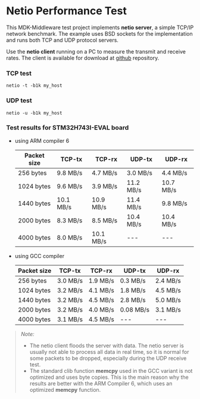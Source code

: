 # Netio Performance Test

This MDK-Middleware test project implements **netio server**, a simple TCP/IP
network benchmark. The example uses BSD sockets for the implementation and runs both
TCP and UDP protocol servers.

Use the **netio client** running on a PC to measure the transmit and receive rates.
The client is available for download at
[github](https://github.com/kai-uwe-rommel/netio/tree/master) repository.

### TCP test

```shell
netio -t -b1k my_host  
```

### UDP test

```shell
netio -u -b1k my_host  
```

### Test results for STM32H743I-EVAL board

- using ARM compiler 6

  | Packet size |   TCP-tx   |  TCP-rx   |  UDP-tx    |  UDP-rx   |
  | ----------- | ---------- | --------- | ---------- | --------- |
  |  256 bytes  |  9.8 MB/s  |  4.7 MB/s | 3.0 MB/s   |  4.4 MB/s |
  | 1024 bytes  |  9.6 MB/s  |  3.9 MB/s |  11.2 MB/s | 10.7 MB/s |
  | 1440 bytes  | 10.1 MB/s  | 10.9 MB/s |  11.4 MB/s |  9.8 MB/s |
  | 2000 bytes  |  8.3 MB/s  |  8.5 MB/s |  10.4 MB/s | 10.4 MB/s |
  | 4000 bytes  |  8.0 MB/s  | 10.1 MB/s |    ---     |   ---     |

- using GCC compiler

  | Packet size |   TCP-tx   |  TCP-rx   |  UDP-tx    |  UDP-rx   |
  | ----------- | ---------- | --------- | ---------- | --------- |
  |  256 bytes  |  3.0 MB/s  | 1.9 MB/s  |  0.3 MB/s  | 2.4 MB/s  |
  | 1024 bytes  |  3.2 MB/s  | 4.1 MB/s  |  1.8 MB/s  | 4.5 MB/s  |
  | 1440 bytes  |  3.2 MB/s  | 4.5 MB/s  |  2.8 MB/s  | 5.0 MB/s  |
  | 2000 bytes  |  3.2 MB/s  | 4.0 MB/s  |  0.08 MB/s | 3.1 MB/s  |
  | 4000 bytes  |  3.1 MB/s  | 4.5 MB/s  |    ---     |   ---     |

> *Note:*
>
> - The netio client floods the server with data. The netio server is usually not able
>   to process all data in real time, so it is normal for some packets to be dropped,
>   especially during the UDP receive test.
> - The standard clib function **memcpy** used in the GCC variant is not optimized
>   and uses byte copies. This is the main reason why the results are better with
>   the ARM Compiler 6, which uses an optimized **memcpy** function.
